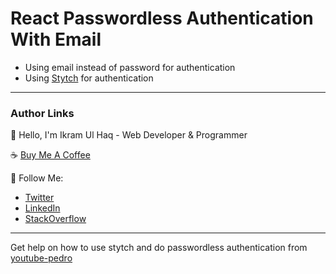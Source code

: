 # React Passwordless Authentication With Email

- Using email instead of password for authentication
- Using [Stytch](https://stytch.com/) for authentication

---

### Author Links

👋 Hello, I'm Ikram Ul Haq - Web Developer & Programmer

☕ [Buy Me A Coffee](https://www.buymeacoffee.com/ikramdev)

🚀 Follow Me:

- [Twitter](https://twitter.com/ikramdev)
- [LinkedIn](https://www.linkedin.com/in/ikramdev/)
- [StackOverflow](https://stackoverflow.com/users/13859212/ikram-ul-haq)

---

Get help on how to use stytch and do passwordless authentication from [youtube-pedro](https://www.youtube.com/watch?v=omzQF3Gyu_0)
